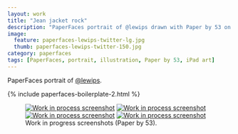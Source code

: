 ```yaml
---
layout: work
title: "Jean jacket rock"
description: "PaperFaces portrait of @lewips drawn with Paper by 53 on an iPad."
image: 
  feature: paperfaces-lewips-twitter-lg.jpg
  thumb: paperfaces-lewips-twitter-150.jpg
category: paperfaces
tags: [PaperFaces, portrait, illustration, Paper by 53, iPad art]
---
```


PaperFaces portrait of <a href="http://twitter.com/lewips">@lewips</a>.

{% include paperfaces-boilerplate-2.html %}

<figure class="half">
	<a href="{{ site.url }}/images/paperfaces-lewips-process-1-lg.jpg"><img src="{{ site.url }}/images/paperfaces-lewips-process-1-600.jpg" alt="Work in process screenshot"></a>
	<a href="{{ site.url }}/images/paperfaces-lewips-process-2-lg.jpg"><img src="{{ site.url }}/images/paperfaces-lewips-process-2-600.jpg" alt="Work in process screenshot"></a>
	<a href="{{ site.url }}/images/paperfaces-lewips-process-3-lg.jpg"><img src="{{ site.url }}/images/paperfaces-lewips-process-3-600.jpg" alt="Work in process screenshot"></a>
	<a href="{{ site.url }}/images/paperfaces-lewips-process-4-lg.jpg"><img src="{{ site.url }}/images/paperfaces-lewips-process-4-600.jpg" alt="Work in process screenshot"></a>
	<figcaption>Work in progress screenshots (Paper by 53).</figcaption>
</figure>